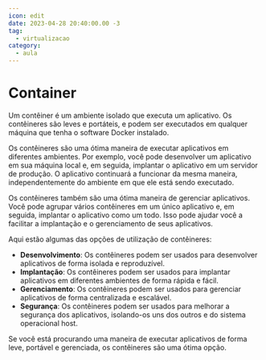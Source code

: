 ```yaml
---
icon: edit
date: 2023-04-28 20:40:00.00 -3
tag:
  - virtualizacao
category:
  - aula
---
```

# Container

Um contêiner é um ambiente isolado que executa um aplicativo. Os contêineres são leves e portáteis, e podem ser executados em qualquer máquina que tenha o software Docker instalado.

Os contêineres são uma ótima maneira de executar aplicativos em diferentes ambientes. Por exemplo, você pode desenvolver um aplicativo em sua máquina local e, em seguida, implantar o aplicativo em um servidor de produção. O aplicativo continuará a funcionar da mesma maneira, independentemente do ambiente em que ele está sendo executado.

Os contêineres também são uma ótima maneira de gerenciar aplicativos. Você pode agrupar vários contêineres em um único aplicativo e, em seguida, implantar o aplicativo como um todo. Isso pode ajudar você a facilitar a implantação e o gerenciamento de seus aplicativos.

Aqui estão algumas das opções de utilização de contêineres:

- **Desenvolvimento**: Os contêineres podem ser usados para desenvolver aplicativos de forma isolada e reproduzível.
- **Implantação**: Os contêineres podem ser usados para implantar aplicativos em diferentes ambientes de forma rápida e fácil.
- **Gerenciamento**: Os contêineres podem ser usados para gerenciar aplicativos de forma centralizada e escalável.
- **Segurança**: Os contêineres podem ser usados para melhorar a segurança dos aplicativos, isolando-os uns dos outros e do sistema operacional host.

Se você está procurando uma maneira de executar aplicativos de forma leve, portável e gerenciada, os contêineres são uma ótima opção.
